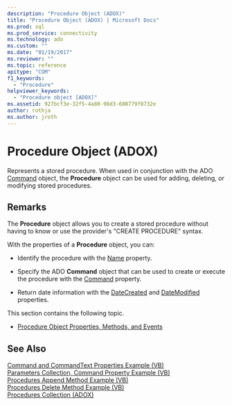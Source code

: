 ```yaml
---
description: "Procedure Object (ADOX)"
title: "Procedure Object (ADOX) | Microsoft Docs"
ms.prod: sql
ms.prod_service: connectivity
ms.technology: ado
ms.custom: ""
ms.date: "01/19/2017"
ms.reviewer: ""
ms.topic: reference
apitype: "COM"
f1_keywords: 
  - "Procedure"
helpviewer_keywords: 
  - "Procedure object [ADOX]"
ms.assetid: 927bcf3e-32f5-4a80-98d3-600779f0732e
author: rothja
ms.author: jroth
---
```

# Procedure Object (ADOX)
Represents a stored procedure. When used in conjunction with the ADO [Command](../ado-api/command-object-ado.md) object, the **Procedure** object can be used for adding, deleting, or modifying stored procedures.  
  
## Remarks  
 The **Procedure** object allows you to create a stored procedure without having to know or use the provider's "CREATE PROCEDURE" syntax.  
  
 With the properties of a **Procedure** object, you can:  
  
-   Identify the procedure with the [Name](./name-property-adox.md) property.  
  
-   Specify the ADO **Command** object that can be used to create or execute the procedure with the [Command](./command-property-adox.md) property.  
  
-   Return date information with the [DateCreated](./datecreated-property-adox.md) and [DateModified](./datemodified-property-adox.md) properties.  
  
 This section contains the following topic.  
  
-   [Procedure Object Properties, Methods, and Events](./procedure-object-properties-methods-and-events.md)  
  
## See Also  
 [Command and CommandText Properties Example (VB)](./command-and-commandtext-properties-example-vb.md)   
 [Parameters Collection, Command Property Example (VB)](./parameters-collection-command-property-example-vb.md)   
 [Procedures Append Method Example (VB)](./procedures-append-method-example-vb.md)   
 [Procedures Delete Method Example (VB)](./procedures-delete-method-example-vb.md)   
 [Procedures Collection (ADOX)](./procedures-collection-adox.md)